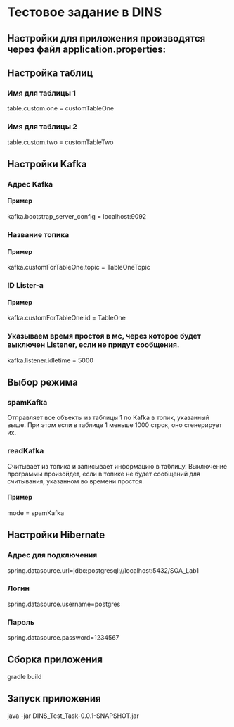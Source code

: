 # Тестовое задание в DINS

## Настройки для приложения производятся через файл application.properties:
## Настройка таблиц
### Имя для таблицы 1
table.custom.one = customTableOne
### Имя для таблицы 2
table.custom.two = customTableTwo

## Настройки Kafka
### Адрес Kafka 
#### Пример
kafka.bootstrap_server_config = localhost:9092
### Название топика
#### Пример
kafka.customForTableOne.topic = TableOneTopic
### ID Lister-а
#### Пример
kafka.customForTableOne.id = TableOne
### Указываем время простоя в мс, через которое будет выключен Listener, если не придут сообщения.
kafka.listener.idletime = 5000

## Выбор режима
### spamKafka
Отправляет все объекты из таблицы 1 по Kafka в топик, указанный выше. При этом если в таблице 1 меньше 1000 строк, оно сгенерирует их.
### readKafka
Считывает из топика и записывает информацию в таблицу. Выключение программы произойдет, если в топике не будет сообщений для считывания, указанном во времени простоя.
#### Пример
mode = spamKafka

## Настройки Hibernate
### Адрес для подключения
spring.datasource.url=jdbc:postgresql://localhost:5432/SOA_Lab1
### Логин
spring.datasource.username=postgres
### Пароль
spring.datasource.password=1234567

## Сборка приложения
gradle build

## Запуск приложения
java -jar DINS_Test_Task-0.0.1-SNAPSHOT.jar

